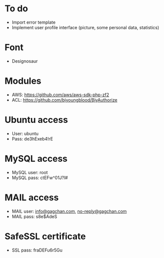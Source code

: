 To do
================================================================================
- Import error template
- Implement user profile interface (picture, some personal data, statistics)

Font
================================================================================
- Designosaur

Modules
================================================================================
- AWS: https://github.com/aws/aws-sdk-php-zf2
- ACL: https://github.com/bjyoungblood/BjyAuthorize

Ubuntu access
================================================================================
- User: ubuntu
- Pass: de3hExeb4!rE

MySQL access
================================================================================
- MySQL user: root
- MySQL pass: ctEFw^01J?l#

MAIL access
================================================================================
- MAIL user: info@gagchan.com, no-reply@gagchan.com
- MAIL pass: s8e$AdeS

SafeSSL certificate
================================================================================
- SSL pass: fraDEFu6r5Gu
